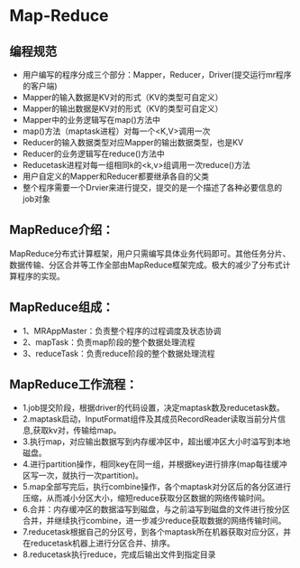 # Map-Reduce

## 编程规范

- 用户编写的程序分成三个部分：Mapper，Reducer，Driver(提交运行mr程序的客户端)
- Mapper的输入数据是KV对的形式（KV的类型可自定义）
- Mapper的输出数据是KV对的形式（KV的类型可自定义）
- Mapper中的业务逻辑写在map()方法中
- map()方法（maptask进程）对每一个<K,V>调用一次
- Reducer的输入数据类型对应Mapper的输出数据类型，也是KV
- Reducer的业务逻辑写在reduce()方法中
- Reducetask进程对每一组相同k的<k,v>组调用一次reduce()方法
- 用户自定义的Mapper和Reducer都要继承各自的父类
- 整个程序需要一个Drvier来进行提交，提交的是一个描述了各种必要信息的job对象

## MapReduce介绍：
MapReduce分布式计算框架，用户只需编写具体业务代码即可。其他任务分片、数据传输、分区合并等工作全部由MapReduce框架完成。极大的减少了分布式计算程序的实现。

## MapReduce组成：
- 1、MRAppMaster：负责整个程序的过程调度及状态协调
- 2、mapTask：负责map阶段的整个数据处理流程
- 3、reduceTask：负责reduce阶段的整个数据处理流程

## MapReduce工作流程：
- 1.job提交阶段，根据driver的代码设置，决定maptask数及reducetask数。
- 2.maptask启动，InputFormat组件及其成员RecordReader读取当前分片信息,获取kv对，传输给map。
- 3.执行map，对应输出数据写到内存缓冲区中，超出缓冲区大小时溢写到本地磁盘。
- 4.进行partition操作，相同key在同一组，并根据key进行排序(map每往缓冲区写一次，就执行一次partition)。
- 5.map全部写完后，执行combine操作，各个maptask对分区后的各分区进行压缩，从而减小分区大小，缩短reduce获取分区数据的网络传输时间。
- 6.合并：内存缓冲区的数据溢写到磁盘，与之前溢写到磁盘的文件进行按分区合并，并继续执行combine，进一步减少reduce获取数据的网络传输时间。
- 7.reducetask根据自己的分区号，到各个maptask所在机器获取对应分区，并在reducetask机器上进行分区合并、排序。
- 8.reducetask执行reduce，完成后输出文件到指定目录
